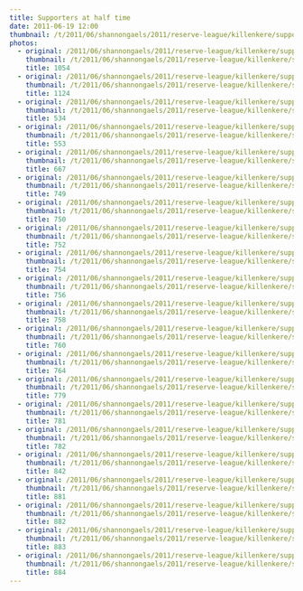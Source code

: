 ```yaml
---
title: Supporters at half time
date: 2011-06-19 12:00
thumbnail: /t/2011/06/shannongaels/2011/reserve-league/killenkere/supporters-at-half-time/1054.jpg
photos:
  - original: /2011/06/shannongaels/2011/reserve-league/killenkere/supporters-at-half-time/1054.jpg
    thumbnail: /t/2011/06/shannongaels/2011/reserve-league/killenkere/supporters-at-half-time/1054.jpg
    title: 1054
  - original: /2011/06/shannongaels/2011/reserve-league/killenkere/supporters-at-half-time/1124.jpg
    thumbnail: /t/2011/06/shannongaels/2011/reserve-league/killenkere/supporters-at-half-time/1124.jpg
    title: 1124
  - original: /2011/06/shannongaels/2011/reserve-league/killenkere/supporters-at-half-time/534.jpg
    thumbnail: /t/2011/06/shannongaels/2011/reserve-league/killenkere/supporters-at-half-time/534.jpg
    title: 534
  - original: /2011/06/shannongaels/2011/reserve-league/killenkere/supporters-at-half-time/553.jpg
    thumbnail: /t/2011/06/shannongaels/2011/reserve-league/killenkere/supporters-at-half-time/553.jpg
    title: 553
  - original: /2011/06/shannongaels/2011/reserve-league/killenkere/supporters-at-half-time/667.jpg
    thumbnail: /t/2011/06/shannongaels/2011/reserve-league/killenkere/supporters-at-half-time/667.jpg
    title: 667
  - original: /2011/06/shannongaels/2011/reserve-league/killenkere/supporters-at-half-time/749.jpg
    thumbnail: /t/2011/06/shannongaels/2011/reserve-league/killenkere/supporters-at-half-time/749.jpg
    title: 749
  - original: /2011/06/shannongaels/2011/reserve-league/killenkere/supporters-at-half-time/750.jpg
    thumbnail: /t/2011/06/shannongaels/2011/reserve-league/killenkere/supporters-at-half-time/750.jpg
    title: 750
  - original: /2011/06/shannongaels/2011/reserve-league/killenkere/supporters-at-half-time/752.jpg
    thumbnail: /t/2011/06/shannongaels/2011/reserve-league/killenkere/supporters-at-half-time/752.jpg
    title: 752
  - original: /2011/06/shannongaels/2011/reserve-league/killenkere/supporters-at-half-time/754.jpg
    thumbnail: /t/2011/06/shannongaels/2011/reserve-league/killenkere/supporters-at-half-time/754.jpg
    title: 754
  - original: /2011/06/shannongaels/2011/reserve-league/killenkere/supporters-at-half-time/756.jpg
    thumbnail: /t/2011/06/shannongaels/2011/reserve-league/killenkere/supporters-at-half-time/756.jpg
    title: 756
  - original: /2011/06/shannongaels/2011/reserve-league/killenkere/supporters-at-half-time/758.jpg
    thumbnail: /t/2011/06/shannongaels/2011/reserve-league/killenkere/supporters-at-half-time/758.jpg
    title: 758
  - original: /2011/06/shannongaels/2011/reserve-league/killenkere/supporters-at-half-time/760.jpg
    thumbnail: /t/2011/06/shannongaels/2011/reserve-league/killenkere/supporters-at-half-time/760.jpg
    title: 760
  - original: /2011/06/shannongaels/2011/reserve-league/killenkere/supporters-at-half-time/764.jpg
    thumbnail: /t/2011/06/shannongaels/2011/reserve-league/killenkere/supporters-at-half-time/764.jpg
    title: 764
  - original: /2011/06/shannongaels/2011/reserve-league/killenkere/supporters-at-half-time/779.jpg
    thumbnail: /t/2011/06/shannongaels/2011/reserve-league/killenkere/supporters-at-half-time/779.jpg
    title: 779
  - original: /2011/06/shannongaels/2011/reserve-league/killenkere/supporters-at-half-time/781.jpg
    thumbnail: /t/2011/06/shannongaels/2011/reserve-league/killenkere/supporters-at-half-time/781.jpg
    title: 781
  - original: /2011/06/shannongaels/2011/reserve-league/killenkere/supporters-at-half-time/782.jpg
    thumbnail: /t/2011/06/shannongaels/2011/reserve-league/killenkere/supporters-at-half-time/782.jpg
    title: 782
  - original: /2011/06/shannongaels/2011/reserve-league/killenkere/supporters-at-half-time/842.jpg
    thumbnail: /t/2011/06/shannongaels/2011/reserve-league/killenkere/supporters-at-half-time/842.jpg
    title: 842
  - original: /2011/06/shannongaels/2011/reserve-league/killenkere/supporters-at-half-time/881.jpg
    thumbnail: /t/2011/06/shannongaels/2011/reserve-league/killenkere/supporters-at-half-time/881.jpg
    title: 881
  - original: /2011/06/shannongaels/2011/reserve-league/killenkere/supporters-at-half-time/882.jpg
    thumbnail: /t/2011/06/shannongaels/2011/reserve-league/killenkere/supporters-at-half-time/882.jpg
    title: 882
  - original: /2011/06/shannongaels/2011/reserve-league/killenkere/supporters-at-half-time/883.jpg
    thumbnail: /t/2011/06/shannongaels/2011/reserve-league/killenkere/supporters-at-half-time/883.jpg
    title: 883
  - original: /2011/06/shannongaels/2011/reserve-league/killenkere/supporters-at-half-time/884.jpg
    thumbnail: /t/2011/06/shannongaels/2011/reserve-league/killenkere/supporters-at-half-time/884.jpg
    title: 884
---
```

